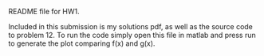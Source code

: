 README file for HW1. 

Included in this submission is my solutions pdf, as well as the source code to problem 12.
To run the code simply open this file in matlab and press run to generate the plot comparing f(x) and g(x).
